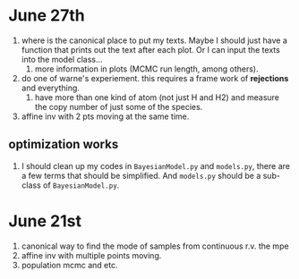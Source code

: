 
# June 27th

1. where is the canonical place to put my texts. Maybe I should just have a function that prints out the text after each plot. Or I can input the texts into the model class...
   1. more information in plots (MCMC run length, among others).
2. do one of warne's experiement. this requires a frame work of **rejections** and everything. 
   1. have more than one kind of atom (not just H and H2) and measure the copy number of just some of the species.
3. affine inv with 2 pts moving at the same time. 

## optimization works
1. I should clean up my codes in `BayesianModel.py` and `models.py`, there are a few terms that should be simplified. And `models.py` should be a sub-class of `BayesianModel.py`. 



# June 21st

1. canonical way to find the mode of samples from continuous r.v. 
   the mpe
2. affine inv with multiple points moving. 
3. population mcmc and etc. 